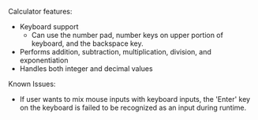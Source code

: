 Calculator features:

- Keyboard support
  - Can use the number pad, number keys on upper portion of keyboard, and the backspace key. 
- Performs addition, subtraction, multiplication, division, and exponentiation
- Handles both integer and decimal values

Known Issues:
- If user wants to mix mouse inputs with keyboard inputs, the 'Enter' key on the keyboard is failed to be recognized as an input during
    runtime.
